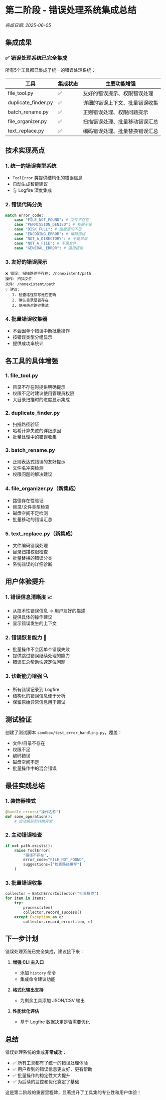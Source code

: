 # 第二阶段 - 错误处理系统集成总结

*完成日期: 2025-06-05*

## 集成成果

### ✅ 错误处理系统已完全集成

所有5个工具都已集成了统一的错误处理系统：

| 工具 | 集成状态 | 主要功能增强 |
|------|----------|-------------|
| file_tool.py | ✅ | 友好的错误提示、权限错误处理 |
| duplicate_finder.py | ✅ | 详细的错误上下文、批量错误收集 |
| batch_rename.py | ✅ | 正则错误处理、权限问题提示 |
| file_organizer.py | ✅ | 扫描错误处理、批量移动错误汇总 |
| text_replace.py | ✅ | 编码错误处理、批量替换错误汇总 |

## 技术实现亮点

### 1. **统一的错误类型系统**
- `ToolError` 类提供结构化的错误信息
- 自动生成智能建议
- 与 Logfire 深度集成

### 2. **错误代码分类**
```python
match error_code:
    case "FILE_NOT_FOUND": # 文件不存在
    case "PERMISSION_DENIED": # 权限不足
    case "DISK_FULL": # 磁盘空间不足
    case "ENCODING_ERROR": # 编码错误
    case "NOT_A_DIRECTORY": # 不是目录
    case "NOT_A_FILE": # 不是文件
    case "GENERAL_ERROR": # 通用错误
```

### 3. **友好的错误展示**
```
❌ 错误: 扫描路径不存在: /nonexistent/path
操作: 扫描文件
文件: /nonexistent/path
💡 建议:
   1. 检查路径拼写是否正确
   2. 确认目录是否存在
   3. 使用绝对路径重试
```

### 4. **批量错误收集器**
- 不会因单个错误中断批量操作
- 按错误类型分组显示
- 提供成功率统计

## 各工具的具体增强

### 1. file_tool.py
- 目录不存在时提供明确提示
- 权限不足时建议使用管理员权限
- 大目录扫描时的进度显示集成

### 2. duplicate_finder.py
- 扫描路径验证
- 哈希计算失败的详细原因
- 批量处理中的错误收集

### 3. batch_rename.py
- 正则表达式错误的友好提示
- 文件名冲突检测
- 权限问题的解决建议

### 4. file_organizer.py（新集成）
- 路径存在性验证
- 目录/文件类型检查
- 磁盘空间不足检测
- 批量移动的错误汇总

### 5. text_replace.py（新集成）
- 文件编码错误处理
- 目录扫描权限检查
- 批量替换的错误分类
- 系统错误的详细诊断

## 用户体验提升

### 1. **错误信息清晰度** 📈
- 从技术性错误信息 → 用户友好的描述
- 提供具体的操作建议
- 显示错误发生的上下文

### 2. **错误恢复能力** 💪
- 批量操作不会因单个错误失败
- 提供跳过错误继续处理的能力
- 错误汇总帮助快速定位问题

### 3. **诊断能力增强** 🔍
- 所有错误记录到 Logfire
- 结构化的错误信息便于分析
- 保留原始异常信息用于调试

## 测试验证

创建了测试脚本 `sandbox/test_error_handling.py`，覆盖：
- 文件/目录不存在
- 权限不足
- 编码错误
- 磁盘空间不足
- 批量操作中的混合错误

## 最佳实践总结

### 1. **装饰器模式**
```python
@handle_errors("操作名称")
def some_operation():
    # 自动捕获和转换异常
```

### 2. **主动错误检查**
```python
if not path.exists():
    raise ToolError(
        "路径不存在",
        error_code="FILE_NOT_FOUND",
        suggestions=["检查路径拼写"]
    )
```

### 3. **批量错误收集**
```python
collector = BatchErrorCollector("批量操作")
for item in items:
    try:
        process(item)
        collector.record_success()
    except Exception as e:
        collector.record_error(item, e)
```

## 下一步计划

错误处理系统已完全集成，建议接下来：

1. **增强 CLI 主入口**
   - 添加 `history` 命令
   - 集成命令建议功能

2. **格式化输出支持**
   - 为剩余工具添加 JSON/CSV 输出

3. **性能优化评估**
   - 基于 Logfire 数据决定是否需要优化

## 总结

错误处理系统的集成**非常成功**：
- ✅ 所有工具都有了统一的错误处理体验
- ✅ 用户看到的错误信息更友好、更有帮助
- ✅ 批量操作的稳定性大大提升
- ✅ 为后续的监控和优化奠定了基础

这是第二阶段的重要里程碑，显著提升了工具集的专业性和用户体验！
